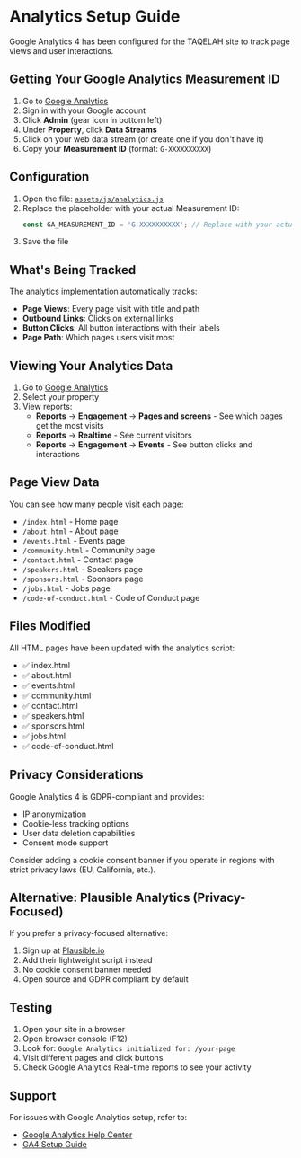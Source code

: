 # Analytics Setup Guide

Google Analytics 4 has been configured for the TAQELAH site to track page views and user interactions.

## Getting Your Google Analytics Measurement ID

1. Go to [Google Analytics](https://analytics.google.com/)
2. Sign in with your Google account
3. Click **Admin** (gear icon in bottom left)
4. Under **Property**, click **Data Streams**
5. Click on your web data stream (or create one if you don't have it)
6. Copy your **Measurement ID** (format: `G-XXXXXXXXXX`)

## Configuration

1. Open the file: [`assets/js/analytics.js`](assets/js/analytics.js)
2. Replace the placeholder with your actual Measurement ID:
   ```javascript
   const GA_MEASUREMENT_ID = 'G-XXXXXXXXXX'; // Replace with your actual ID
   ```
3. Save the file

## What's Being Tracked

The analytics implementation automatically tracks:

- **Page Views**: Every page visit with title and path
- **Outbound Links**: Clicks on external links
- **Button Clicks**: All button interactions with their labels
- **Page Path**: Which pages users visit most

## Viewing Your Analytics Data

1. Go to [Google Analytics](https://analytics.google.com/)
2. Select your property
3. View reports:
   - **Reports** → **Engagement** → **Pages and screens** - See which pages get the most visits
   - **Reports** → **Realtime** - See current visitors
   - **Reports** → **Engagement** → **Events** - See button clicks and interactions

## Page View Data

You can see how many people visit each page:
- `/index.html` - Home page
- `/about.html` - About page
- `/events.html` - Events page
- `/community.html` - Community page
- `/contact.html` - Contact page
- `/speakers.html` - Speakers page
- `/sponsors.html` - Sponsors page
- `/jobs.html` - Jobs page
- `/code-of-conduct.html` - Code of Conduct page

## Files Modified

All HTML pages have been updated with the analytics script:
- ✅ index.html
- ✅ about.html
- ✅ events.html
- ✅ community.html
- ✅ contact.html
- ✅ speakers.html
- ✅ sponsors.html
- ✅ jobs.html
- ✅ code-of-conduct.html

## Privacy Considerations

Google Analytics 4 is GDPR-compliant and provides:
- IP anonymization
- Cookie-less tracking options
- User data deletion capabilities
- Consent mode support

Consider adding a cookie consent banner if you operate in regions with strict privacy laws (EU, California, etc.).

## Alternative: Plausible Analytics (Privacy-Focused)

If you prefer a privacy-focused alternative:
1. Sign up at [Plausible.io](https://plausible.io)
2. Add their lightweight script instead
3. No cookie consent banner needed
4. Open source and GDPR compliant by default

## Testing

1. Open your site in a browser
2. Open browser console (F12)
3. Look for: `Google Analytics initialized for: /your-page`
4. Visit different pages and click buttons
5. Check Google Analytics Real-time reports to see your activity

## Support

For issues with Google Analytics setup, refer to:
- [Google Analytics Help Center](https://support.google.com/analytics)
- [GA4 Setup Guide](https://support.google.com/analytics/answer/9304153)
